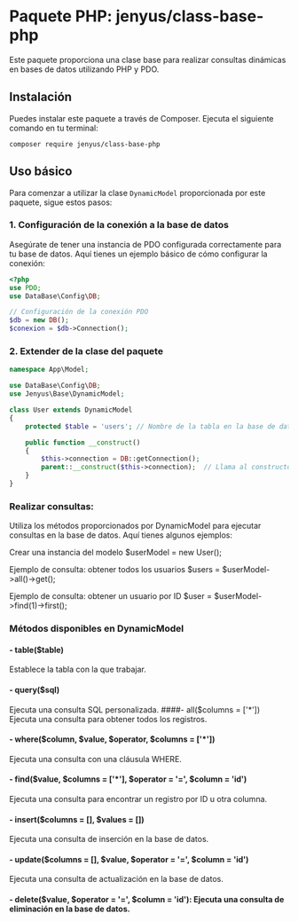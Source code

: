 # Paquete PHP: jenyus/class-base-php

Este paquete proporciona una clase base para realizar consultas dinámicas en bases de datos utilizando PHP y PDO.

## Instalación

Puedes instalar este paquete a través de Composer. Ejecuta el siguiente comando en tu terminal:
```
composer require jenyus/class-base-php
```

## Uso básico

Para comenzar a utilizar la clase `DynamicModel` proporcionada por este paquete, sigue estos pasos:

### 1. Configuración de la conexión a la base de datos

Asegúrate de tener una instancia de PDO configurada correctamente para tu base de datos. Aquí tienes un ejemplo básico de cómo configurar la conexión:

```php
<?php
use PDO;
use DataBase\Config\DB;

// Configuración de la conexión PDO
$db = new DB();
$conexion = $db->Connection();
```

### 2. Extender de la clase del paquete
```php
namespace App\Model;

use DataBase\Config\DB;
use Jenyus\Base\DynamicModel;

class User extends DynamicModel
{
    protected $table = 'users'; // Nombre de la tabla en la base de datos

    public function __construct()
    {
        $this->connection = DB::getConnection();
        parent::__construct($this->connection);  // Llama al constructor del padre (DynamicModel)
    }
}
```

### Realizar consultas:

Utiliza los métodos proporcionados por DynamicModel para ejecutar consultas en la base de datos. Aquí tienes algunos ejemplos:

Crear una instancia del modelo
  $userModel = new User();

Ejemplo de consulta: obtener todos los usuarios
$users = $userModel->all()->get();
 
Ejemplo de consulta: obtener un usuario por ID
$user = $userModel->find(1)->first();


### Métodos disponibles en DynamicModel

#### - table($table)
Establece la tabla con la que trabajar.
#### - query($sql)
Ejecuta una consulta SQL personalizada.
####- all($columns = ['*'])
Ejecuta una consulta para obtener todos los registros.
#### - where($column, $value, $operator, $columns = ['*'])
Ejecuta una consulta con una cláusula WHERE.
#### - find($value, $columns = ['*'], $operator = '=', $column = 'id')
Ejecuta una consulta para encontrar un registro por ID u otra columna.
#### - insert($columns = [], $values = [])
Ejecuta una consulta de inserción en la base de datos.
#### - update($columns = [], $value, $operator = '=', $column = 'id')
Ejecuta una consulta de actualización en la base de datos.
#### - delete($value, $operator = '=', $column = 'id'): Ejecuta una consulta de eliminación en la base de datos.


